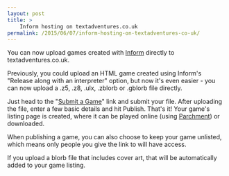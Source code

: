 ```yaml
---
layout: post
title: >
    Inform hosting on textadventures.co.uk
permalink: /2015/06/07/inform-hosting-on-textadventures-co-uk/
---
```

You can now upload games created with <a href="http://inform7.com/">Inform</a> directly to textadventures.co.uk.

Previously, you could upload an HTML game created using Inform's "Release along with an interpreter" option, but now it's even easier - you can now upload a .z5, .z8, .ulx, .zblorb or .gblorb file directly.

Just head to the "<a href="http://textadventures.co.uk/submit/submitfile">Submit a Game</a>" link and submit your file. After uploading the file, enter a few basic details and hit Publish. That's it! Your game's listing page is created, where it can be played online (using <a href="https://github.com/curiousdannii/parchment">Parchment</a>) or downloaded.

When publishing a game, you can also choose to keep your game unlisted, which means only people you give the link to will have access.

If you upload a blorb file that includes cover art, that will be automatically added to your game listing.